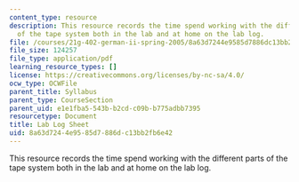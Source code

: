 ```yaml
---
content_type: resource
description: This resource records the time spend working with the different parts
  of the tape system both in the lab and at home on the lab log.
file: /courses/21g-402-german-ii-spring-2005/8a63d7244e9585d7886dc13bb2fb6e42_MIT21G_402S05_labLogSheet.pdf
file_size: 124257
file_type: application/pdf
learning_resource_types: []
license: https://creativecommons.org/licenses/by-nc-sa/4.0/
ocw_type: OCWFile
parent_title: Syllabus
parent_type: CourseSection
parent_uid: e1e1fba5-543b-b2cd-c09b-b775adbb7395
resourcetype: Document
title: Lab Log Sheet
uid: 8a63d724-4e95-85d7-886d-c13bb2fb6e42
---
```

This resource records the time spend working with the different parts of the tape system both in the lab and at home on the lab log.